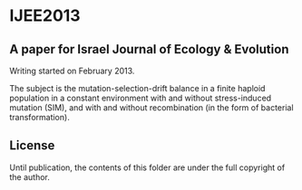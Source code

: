 # IJEE2013

## A paper for Israel Journal of Ecology & Evolution

Writing started on February 2013.

The subject is the mutation-selection-drift balance in a finite haploid population in a constant environment with and without stress-induced mutation (SIM), and with and without recombination (in the form of bacterial transformation).

## License

Until publication, the contents of this folder are under the full copyright of the author.
